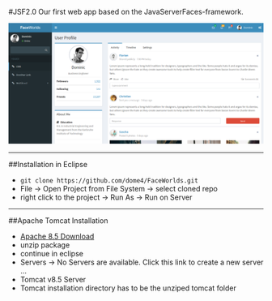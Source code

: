 #JSF2.0
Our first web app based on the JavaServerFaces-framework.

![Login Page of our Web App](/preview.png)

---
##Installation in Eclipse
* `git clone https://github.com/dome4/FaceWorlds.git`
* File -> Open Project from File System -> select cloned repo
* right click to the project -> Run As -> Run on Server

---
##Apache Tomcat Installation
* [Apache 8.5 Download](http://tomcat.apache.org/download-80.cgi)
* unzip package
* continue in eclipse
* Servers -> No Servers are available. Click this link to create a new server ...
* Tomcat v8.5 Server 
* Tomcat installation directory has to be the unziped tomcat folder
